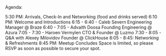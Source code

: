 Agenda:

5:30 PM: Arrivals, Check-In and Networking (food and drinks served)
6:10 PM: Welcome and Introductions
6:15 - 6:40 - Caleb Severn Engineering Manager @ Braze
6:40 - 7:05 - Advaith Doosa Founding Engineering @ Azura
7:05 - 7:30 - Haroen Vermylen CTO & Founder @ Luzmo
7:30 - 8:05 -Q&A with Alexey Milovidov Founder @ ClickHouse
8:05 - 8:45: Networking & Refreshments
8:45 PM: Meetup Concludes
Space is limited, so please RSVP as soon as possible to secure your spot.

